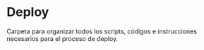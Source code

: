 # Deploy

Carpeta para organizar todos los scripts, códigos e instrucciones necesarios para el proceso de deploy.